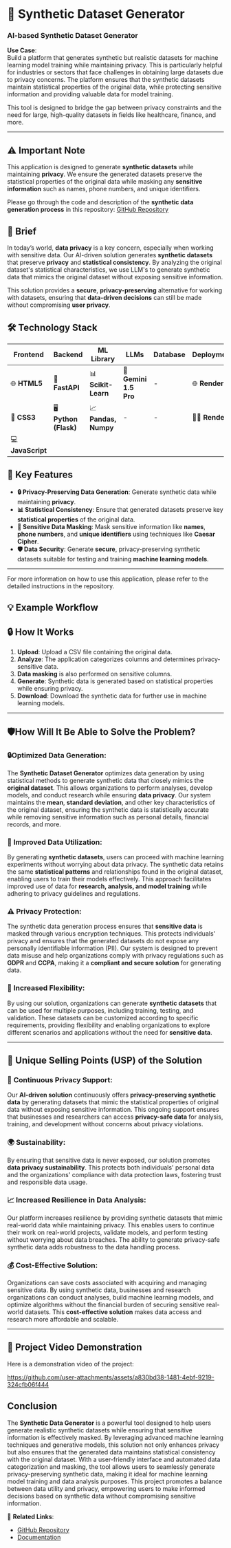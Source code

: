 # 🔐 **Synthetic Dataset Generator** 


### AI-based Synthetic Dataset Generator

**Use Case**:  
Build a platform that generates synthetic but realistic datasets for machine learning model training while maintaining privacy. This is particularly helpful for industries or sectors that face challenges in obtaining large datasets due to privacy concerns. The platform ensures that the synthetic datasets maintain statistical properties of the original data, while protecting sensitive information and providing valuable data for model training.

This tool is designed to bridge the gap between privacy constraints and the need for large, high-quality datasets in fields like healthcare, finance, and more.

---

## ⚠️ **Important Note**

This application is designed to generate **synthetic datasets** while maintaining **privacy**. We ensure the generated datasets preserve the statistical properties of the original data while masking any **sensitive information** such as names, phone numbers, and unique identifiers.

Please go through the code and description of the **synthetic data generation process** in this repository: [GitHub Repository](https://github.com/lokesh-kummari/Synthetic_Data_Generator)

## 🌟 **Brief**

In today’s world, **data privacy** is a key concern, especially when working with sensitive data. Our AI-driven solution generates **synthetic datasets** that preserve **privacy** and **statistical consistency**. By analyzing the original dataset's statistical characteristics, we use LLM's to  generate synthetic data that mimics the original dataset without exposing sensitive information. 

This solution provides a **secure**, **privacy-preserving** alternative for working with datasets, ensuring that **data-driven decisions** can still be made without compromising **user privacy**. 

## 🛠️ **Technology Stack**

| **Frontend**   | **Backend**   | **ML Library**   | **LLMs**        | **Database**   | **Deployment**  | **Version Control** |
|----------------|---------------|------------------|-----------------|----------------|-----------------|---------------------|
| 🌐 **HTML5**   | 🐍 **FastAPI** | 📊 **Scikit-Learn** | 🤖 **Gemini 1.5 Pro** | -              | 🌐 **Render**          | 🐙 **GitHub**       |
| 🎨 **CSS3**    | 🖥️ **Python (Flask)** | 📈 **Pandas, Numpy** | -               | -              | 🧑‍💻 **Render**  | 🔧 **GitHub**       |
| 💻 **JavaScript** |               |                  |                 |                |                 |                     |

## 🔑 **Key Features**

- **🔒 Privacy-Preserving Data Generation**: Generate synthetic data while maintaining **privacy**.
- **📊 Statistical Consistency**: Ensure that generated datasets preserve key **statistical properties** of the original data.
- **🔐 Sensitive Data Masking**: Mask sensitive information like **names**, **phone numbers**, and **unique identifiers** using techniques like **Caesar Cipher**.
- **🛡️ Data Security**: Generate **secure**, privacy-preserving synthetic datasets suitable for testing and training **machine learning models**.

---

For more information on how to use this application, please refer to the detailed instructions in the repository.

## 💡 **Example Workflow**

## 🔒 **How It Works**

1. **Upload**: Upload a CSV file containing the original data.
2. **Analyze**: The application categorizes columns and determines privacy-sensitive data.
3. **Data masking** is also performed on sensitive columns.
4. **Generate**: Synthetic data is generated based on statistical properties while ensuring privacy. 
5. **Download**: Download the synthetic data for further use in machine learning models.


---

## 🛡️**How Will It Be Able to Solve the Problem?**

### 🔒**Optimized Data Generation:**
The **Synthetic Dataset Generator** optimizes data generation by using statistical methods to generate synthetic data that closely mimics the **original dataset**. This allows organizations to perform analyses, develop models, and conduct research while ensuring **data privacy**. Our system maintains the **mean**, **standard deviation**, and other key characteristics of the original dataset, ensuring the synthetic data is statistically accurate while removing sensitive information such as personal details, financial records, and more.

### 📅 **Improved Data Utilization:**
By generating **synthetic datasets**, users can proceed with machine learning experiments without worrying about data privacy. The synthetic data retains the same **statistical patterns** and relationships found in the original dataset, enabling users to train their models effectively. This approach facilitates improved use of data for **research, analysis, and model training** while adhering to privacy guidelines and regulations.

### ⚠️ **Privacy Protection:**
The synthetic data generation process ensures that **sensitive data** is masked through various encryption techniques. This protects individuals' privacy and ensures that the generated datasets do not expose any personally identifiable information (PII). Our system is designed to prevent data misuse and help organizations comply with privacy regulations such as **GDPR** and **CCPA**, making it a **compliant and secure solution** for generating data.

### 🔄 **Increased Flexibility:**
By using our solution, organizations can generate **synthetic datasets** that can be used for multiple purposes, including training, testing, and validation. These datasets can be customized according to specific requirements, providing flexibility and enabling organizations to explore different scenarios and applications without the need for **sensitive data**.

---

## 🌟 **Unique Selling Points (USP) of the Solution**

### 🔄 **Continuous Privacy Support:**
Our **AI-driven solution** continuously offers **privacy-preserving synthetic data** by generating datasets that mimic the statistical properties of original data without exposing sensitive information. This ongoing support ensures that businesses and researchers can access **privacy-safe data** for analysis, training, and development without concerns about privacy violations.

### 🌍 **Sustainability:**
By ensuring that sensitive data is never exposed, our solution promotes **data privacy sustainability**. This protects both individuals' personal data and the organizations' compliance with data protection laws, fostering trust and responsible data usage.

### 📈 **Increased Resilience in Data Analysis:**
Our platform increases resilience by providing synthetic datasets that mimic real-world data while maintaining privacy. This enables users to continue their work on real-world projects, validate models, and perform testing without worrying about data breaches. The ability to generate privacy-safe synthetic data adds robustness to the data handling process.

### 💰 **Cost-Effective Solution:**
Organizations can save costs associated with acquiring and managing sensitive data. By using synthetic data, businesses and research organizations can conduct analyses, build machine learning models, and optimize algorithms without the financial burden of securing sensitive real-world datasets. This **cost-effective solution** makes data access and research more affordable and scalable.

---

## 🎥 Project Video Demonstration

Here is a demonstration video of the project:



https://github.com/user-attachments/assets/a830bd38-1481-4ebf-9219-324cfb06f444



## Conclusion

The **Synthetic Data Generator** is a powerful tool designed to help users generate realistic synthetic datasets while ensuring that sensitive information is effectively masked. By leveraging advanced machine learning techniques and generative models, this solution not only enhances privacy but also ensures that the generated data maintains statistical consistency with the original dataset. With a user-friendly interface and automated data categorization and masking, the tool allows users to seamlessly generate privacy-preserving synthetic data, making it ideal for machine learning model training and data analysis purposes. This project promotes a balance between data utility and privacy, empowering users to make informed decisions based on synthetic data without compromising sensitive information.




🔗 **Related Links**:
- [GitHub Repository](https://github.com/lokesh-kummari/Synthetic_Data_Generator)
- [Documentation](https://link-to-your-docs.com)
